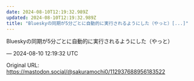 ```yaml
---
date: 2024-08-10T12:19:32.989Z
updated: 2024-08-10T12:19:32.989Z
title: "Blueskyの同期が5分ごとに自動的に実行されるようにした（やっと）[...]"
---
```


<p>Blueskyの同期が5分ごとに自動的に実行されるようにした（やっと）</p>

&mdash; 2024-08-10 12:19:32 UTC

Original URL: https://mastodon.social/@sakuramochi0/112937688956183522

